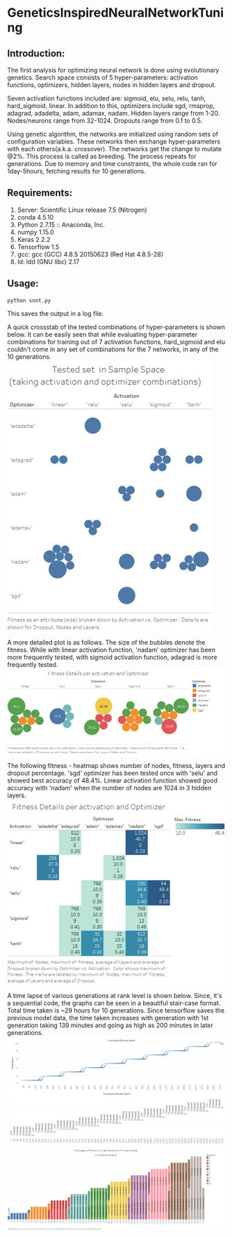 # GeneticsInspiredNeuralNetworkTuning

## Introduction:

The first analysis for optimizing neural network is done using evolutionary genetics. 
Search space consists of 5 hyper-parameters: activation functions, optimizers, hidden layers, nodes in hidden layers and dropout.

Seven activation functions included are: sigmoid, elu, selu, relu, tanh, hard_sigmoid, linear. 
In addition to this, optimizers include sgd, rmsprop, adagrad, adadelta, adam, adamax, nadam. 
Hidden layers range from 1-20.
Nodes/neurons range from 32-1024.
Dropouts range from 0.1 to 0.5.

Using genetic algorithm, the networks are initialized using random sets of configuration variables. These networks then exchange hyper-parameters with each others(a.k.a. crossover). The networks get the change to mutate @2%. This process is called as breeding. The process repeats for generations. Due to memory and time constraints, the whole code ran for 1day-5hours, fetching results for 10 generations.



## Requirements:

1. Server: Scientific Linux release 7.5 (Nitrogen)
2. conda 4.5.10
3. Python 2.7.15 :: Anaconda, Inc.
4. numpy 1.15.0
5. Keras 2.2.2
6. Tensorflow 1.5
7. gcc: gcc (GCC) 4.8.5 20150623 (Red Hat 4.8.5-28)
8. ld: ldd (GNU libc) 2.17

## Usage:
    python snnt.py
This saves the output in a log file.

A quick crossstab of the tested combinations of hyper-parameters is shown below. It can be easily seen that while evaluating hyper-parameter combinations for training out of 7 activation functions, hard_sigmoid and elu couldn't come in any set of combinations for the 7 networks, in any of the 10 generations. ![Samples](./Images/Samples.png) 

A more detailed plot is as follows. The size of the bubbles denote the fitness. While with linear activation function, 'nadam' optimizer has been more frequently tested, with sigmoid activation function, adagrad is more frequently tested.  ![Details](./Images/Details.png) 

The following fitness - heatmap shows number of nodes, fitness, layers and dropout percentage. 'sgd' optimizer has been tested once with 'selu' and showed best accuracy of 48.4%. Linear activation function showed good accuracy with 'nadam' when the number of nodes are 1024 in 3 hidden layers. ![Detailed](./Images/Detailed.png)

A time lapse of various generations at rank level is shown below. Since, it's a sequential code, the graphs can be seen in a beautiful stair-case format. Total time taken is ~29 hours for 10 generations. Since tensorflow saves the previous model data, the time taken increases with generation with 1st generation taking 139 minutes and going as high as 200 minutes in later generations.
![TimeDashboard](./Images/TimeDashboard.png) ![PassageTime](./Images/PassageTime.png)


